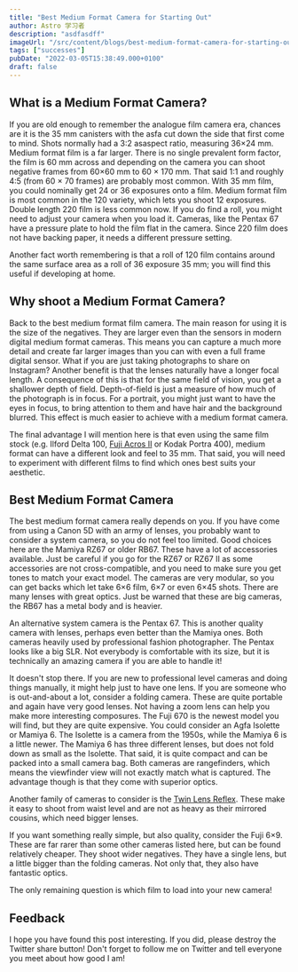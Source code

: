 ```yaml
---
title: "Best Medium Format Camera for Starting Out"
author: Astro 学习者
description: "asdfasdff"
imageUrl: "/src/content/blogs/best-medium-format-camera-for-starting-out/best-medium-format-camera-for-starting-out.jpg"
tags: ["successes"]
pubDate: "2022-03-05T15:38:49.000+0100"
draft: false
---
```


## What is a Medium Format Camera?

If you are old enough to remember the analogue film camera era, chances are it
is the 35&nbsp;mm canisters with the asfa cut down the side that first come to
mind. Shots normally had a 3:2 asaspect ratio, measuring 36&times;24&nbsp;mm.
Medium format film is a far larger. There is no single prevalent form factor,
the film is 60 mm across and depending on the camera you can shoot negative
frames from 60&times;60 mm to 60 &times; 170&nbsp;mm. That said 1:1 and roughly
4:5 (from 60 &times; 70 frames) are probably most common. With 35 mm film, you
could nominally get 24 or 36 exposures onto a film. Medium format film is most
common in the 120 variety, which lets you shoot 12 exposures. Double length 220
film is less common now. If you do find a roll, you might need to adjust your
camera when you load it. Cameras, like the Pentax 67 have a pressure plate to
hold the film flat in the camera. Since 220 film does not have backing paper, it
needs a different pressure setting.

Another fact worth remembering is that a roll of 120 film contains around the
same surface area as a roll of 36 exposure 35&nbsp;mm; you will find this useful
if developing at home.

## Why shoot a Medium Format Camera?

Back to the best medium format film camera. The main reason for using it is the
size of the negatives. They are larger even than the sensors in modern digital
medium format cameras. This means you can capture a much more detail and create
far larger images than you can with even a full frame digital sensor. What if
you are just taking photographs to share on Instagram? Another benefit is that
the lenses naturally have a longer focal length. A consequence of this is that
for the same field of vision, you get a shallower depth of field. Depth-of-field
is just a measure of how much of the photograph is in focus. For a portrait, you
might just want to have the eyes in focus, to bring attention to them and have
hair and the background blurred. This effect is much easier to achieve with a
medium format camera.

The final advantage I will mention here is that even using the same film stock
(e.g. Ilford Delta 100,
[Fuji Acros II](https://parallaxphotographic.coop/fuji-acros-100-ii-film-review/)
or Kodak Portra 400), medium format can have a different look and feel to 35 mm.
That said, you will need to experiment with different films to find which ones
best suits your aesthetic.

## Best Medium Format Camera

The best medium format camera really depends on you. If you have come from using
a Canon 5D with an army of lenses, you probably want to consider a system
camera, so you do not feel too limited. Good choices here are the Mamiya RZ67 or
older RB67. These have a lot of accessories available. Just be careful if you go
for the RZ67 or RZ67 II as some accessories are not cross-compatible, and you
need to make sure you get tones to match your exact model. The cameras are very
modular, so you can get backs which let take 6&times;6 film, 6&times;7 or even
6&times;45 shots. There are many lenses with great optics. Just be warned that
these are big cameras, the RB67 has a metal body and is heavier.

An alternative system camera is the Pentax 67. This is another quality camera
with lenses, perhaps even better than the Mamiya ones. Both cameras heavily used
by professional fashion photographer. The Pentax looks like a big SLR. Not
everybody is comfortable with its size, but it is technically an amazing camera
if you are able to handle it!

It doesn't stop there. If you are new to professional level cameras and doing
things manually, it might help just to have one lens. If you are someone who is
out-and-about a lot, consider a folding camera. These are quite portable and
again have very good lenses. Not having a zoom lens can help you make more
interesting composures. The Fuji 670 is the newest model you will find, but they
are quite expensive. You could consider an Agfa Isolette or Mamiya 6. The
Isolette is a camera from the 1950s, while the Mamiya 6 is a little newer. The
Mamiya 6 has three different lenses, but does not fold down as small as the
Isolette. That said, it is quite compact and can be packed into a small camera
bag. Both cameras are rangefinders, which means the viewfinder view will not
exactly match what is captured. The advantage though is that they come with
superior optics.

Another family of cameras to consider is the
[Twin Lens Reflex](/twin-lens-reflex-camera/)</Link>. These make it easy to
shoot from waist level and are not as heavy as their mirrored cousins, which
need bigger lenses.

If you want something really simple, but also quality, consider the Fuji
6&times;9. These are far rarer than some other cameras listed here, but can be
found relatively cheaper. They shoot wider negatives. They have a single lens,
but a little bigger than the folding cameras. Not only that, they also have
fantastic optics.

The only remaining question is which film to load into your new camera!

## Feedback

I hope you have found this post interesting. If you did, please destroy the
Twitter share button! Don't forget to follow me on Twitter and tell everyone you
meet about how good I am!
